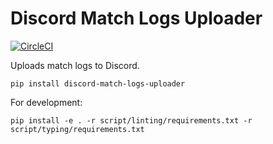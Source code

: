 # Discord Match Logs Uploader

[![CircleCI](https://circleci.com/gh/PeterJCLaw/discord-match-logs-uploader.svg?style=svg)](https://circleci.com/gh/PeterJCLaw/discord-match-logs-uploader)

Uploads match logs to Discord.

```
pip install discord-match-logs-uploader
```

For development:
```
pip install -e . -r script/linting/requirements.txt -r script/typing/requirements.txt
```
